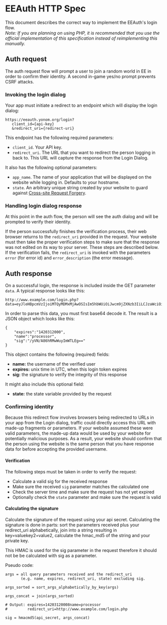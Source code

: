 # EEAuth HTTP Spec
This document describes the correct way to implement the EEAuth's login flow.   
*Note: If you are planning on using PHP, it is recommended that you use the official implementation of this specification instead of reimplementing this manually.*

## Auth request
The auth request flow will prompt a user to join a random world in EE in order to confirm their identity. A second in-game yes/no prompt prevents CSRF attacks.

### Invoking the login dialog
Your app must initiate a redirect to an endpoint which will display the login dialog:

    https://eeauth.yonom.org/login?
       client_id={api-key}
       &redirect_uri={redirect-uri}
       
This endpoint has the following required parameters:

- `client_id`. Your API key.
- `redirect_uri`. The URL that you want to redirect the person logging in back to. This URL will capture the response from the Login Dialog. 

It also has the following optional parameters:

- `app_name`. The name of your application that will be displayed on the website while logging in. Defaults to your hostname.
- `state`. An arbitrary unique string created by your website to guard against [Cross-site Request Forgery](http://en.wikipedia.org/wiki/Cross-site_request_forgery).

### Handling login dialog response
At this point in the auth flow, the person will see the auth dialog and will be prompted to verify their identity.

If the person successfully finishes the verification process, their web browser returns to the `redirect_uri` provided in the request. Your website must then take the proper verification steps to make sure that the response was not edited on its way to your server. These steps are described below.
If the verification fails, the `redirect_uri` is invoked with the parameters `error` (for error id) and `error_description` (the error message).

## Auth response
On a successful login, the response is included inside the GET parameter `data`. A typical response looks like this:

    http://www.example.com/login.php?data=eyJleHBpcmVzIjoiMTQyMDMxMjAwOSIsIm5hbWUiOiJwcm9jZXNzb3IiLCJzaWciOiIveVZOL0E4NmhSTXdXdXlJbVdUTEVnPT0ifQ==

In order to parse this data, you must first base64 decode it. The result is a JSON object which looks like this:
     
    {
        "expires":"1420312000",
        "name":"processor",
        "sig":"/yVN/A86hRMwWuyImWTLEg=="
    }

This object contains the following (required) fields:

- **name:** the username of the verified user
- **expires:** unix time in UTC, when this login token expires
- **sig:** the signature to verify the integrity of this response

It might also include this optional field:

- **state:** the state variable provided by the request

### Confirming identity
Because this redirect flow involves browsers being redirected to URLs in your app from the Login dialog, traffic could directly access this URL with made-up fragments or parameters. If your website assumed these were valid parameters, the made-up data would be used by your website for potentially malicious purposes. As a result, your website should confirm that the person using the website is the same person that you have response data for before accepting the provided username.

#### Verification

The following steps must be taken in order to verify the request:

- Calculate a valid sig for the received response
- Make sure the received `sig` parameter matches the calculated one
- Check the server time and make sure the request has not yet expired
- Optionally check the `state` parameter and make sure the request is valid

#### Calculating the signature

Calculate the signature of the request using your api secret. Calculating the signature is done in parts: sort the parameters received plus your redirect\_uri alphabetically, join into a string resulting in key=valuekey2=value2, calculate the hmac\_md5 of the string and your private key.

This HMAC is used for the sig parameter in the request therefore it should not be be calculated with sig as a parameter.

Pseudo code:

	args = all query parameters received and the redirect_uri 
	       (e.g. name, expires, redirect_uri, state) excluding sig.
	
	args_sorted = sort_args_alphabetically_by_key(args)
	
	args_concat = join(args_sorted) 
	
	# Output: expires=14203120008name=processor
	#         redirect_uri=http://www.example.com/login.php
	
	sig = hmacmd5(api_secret, args_concat)
